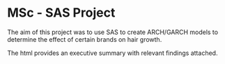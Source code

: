 # MSc - SAS Project

The aim of this project was to use SAS to create ARCH/GARCH models to determine the effect of certain brands on hair growth.

The html provides an executive summary with relevant findings attached.
